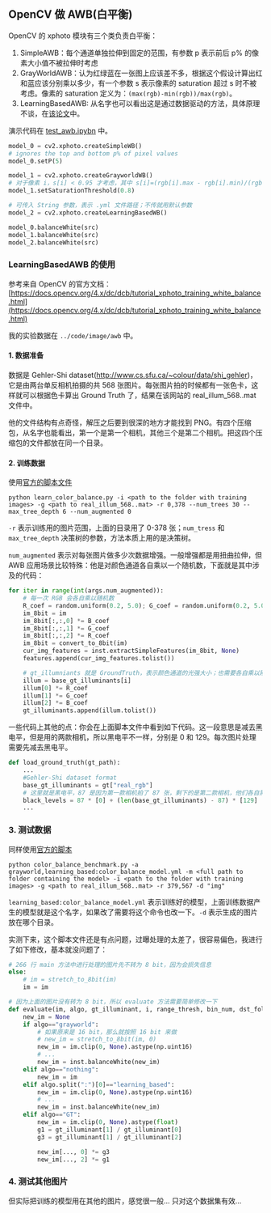 ## OpenCV 做 AWB(白平衡)

OpenCV 的 xphoto 模块有三个类负责白平衡：

1. SimpleAWB：每个通道单独拉伸到固定的范围，有参数 p 表示前后 p% 的像素大小值不被拉伸时考虑
2. GrayWorldAWB：认为红绿蓝在一张图上应该差不多，根据这个假设计算出红和蓝应该分别乘以多少，有一个参数 s 表示像素的 saturation 超过 s 时不被考虑。像素的 saturation 定义为：`(max(rgb)-min(rgb))/max(rgb)`。
3. LearningBasedAWB: 从名字也可以看出这是通过数据驱动的方法，具体原理不谈，在[该论文](https://openaccess.thecvf.com/content_cvpr_2015/papers/Cheng_Effective_Learning-Based_Illuminant_2015_CVPR_paper.pdf)中。

演示代码在 [test_awb.ipybn]('../code/test_awb.ipynb') 中。

```python
model_0 = cv2.xphoto.createSimpleWB()
# ignores the top and bottom p% of pixel values
model_0.setP(5) 

model_1 = cv2.xphoto.createGrayworldWB()
# 对于像素 i，s[i] < 0.95 才考虑，其中 s[i]=(rgb[i].max - rgb[i].min)/(rgb[i].max)
model_1.setSaturationThreshold(0.8) 

# 可传入 String 参数，表示 .yml 文件路径；不传就用默认参数
model_2 = cv2.xphoto.createLearningBasedWB()

model_0.balanceWhite(src)
model_1.balanceWhite(src)
model_2.balanceWhite(src)
```

### LearningBasedAWB 的使用

参考来自 OpenCV 的官方文档：[https://docs.opencv.org/4.x/dc/dcb/tutorial_xphoto_training_white_balance.html](https://docs.opencv.org/4.x/dc/dcb/tutorial_xphoto_training_white_balance.html)

我的实验数据在 `../code/image/awb` 中。

#### 1. 数据准备

数据是 Gehler-Shi dataset(http://www.cs.sfu.ca/~colour/data/shi_gehler)，它是由两台单反相机拍摄的共 568 张图片。每张图片拍的时候都有一张色卡，这样就可以根据色卡算出 Ground Truth 了，结果在该网站的 real_illum_568..mat 文件中。

他的文件结构有点奇怪，解压之后要到很深的地方才能找到 PNG。有四个压缩包，从名字也能看出，第一个是第一个相机，其他三个是第二个相机。把这四个压缩包的文件都放在同一个目录。

#### 2. 训练数据

使用[官方的脚本文件](https://github.com/opencv/opencv_contrib/tree/master/modules/xphoto/samples/learn_color_balance.py)
```
python learn_color_balance.py -i <path to the folder with training images> -g <path to real_illum_568..mat> -r 0,378 --num_trees 30 --max_tree_depth 6 --num_augmented 0
```

`-r` 表示训练用的图片范围，上面的目录用了 0-378 张；`num_tress` 和 `max_tree_depth` 决策树的参数，方法本质上用的是决策树。

`num_augmented` 表示对每张图片做多少次数据增强。一般增强都是用扭曲拉伸，但 AWB 应用场景比较特殊：他是对颜色通道各自乘以一个随机数，下面就是其中涉及的代码：

```python
for iter in range(int(args.num_augmented)):
    # 每一次 RGB 会各自乘以随机数
    R_coef = random.uniform(0.2, 5.0); G_coef = random.uniform(0.2, 5.0); B_coef = random.uniform(0.2, 5.0)
    im_8bit = im
    im_8bit[:,:,0] *= B_coef
    im_8bit[:,:,1] *= G_coef
    im_8bit[:,:,2] *= R_coef
    im_8bit = convert_to_8bit(im)
    cur_img_features = inst.extractSimpleFeatures(im_8bit, None)
    features.append(cur_img_features.tolist())

    # gt_illumniants 就是 GroundTruth，表示颜色通道的光强大小；也需要各自乘以刚才的对应随机数
    illum = base_gt_illuminants[i]
    illum[0] *= R_coef
    illum[1] *= G_coef
    illum[2] *= B_coef
    gt_illuminants.append(illum.tolist())
```

一些代码上其他的点：你会在上面脚本文件中看到如下代码。这一段意思是减去黑电平，但是用的两款相机，所以黑电平不一样，分别是 0 和 129。每次图片处理需要先减去黑电平。
```python
def load_ground_truth(gt_path):
    ...
    #Gehler-Shi dataset format
    base_gt_illuminants = gt["real_rgb"]
    # 这里就是黑电平，87 是因为第一款相机拍了 87 张，剩下的是第二款相机，他们各自黑电平分别是 0 和 129
    black_levels = 87 * [0] + (len(base_gt_illuminants) - 87) * [129]
    ...
```

### 3. 测试数据

同样使用[官方的脚本](https://github.com/opencv/opencv_contrib/tree/master/modules/xphoto/samples/color_balance_benchmark.py)
```
python color_balance_benchmark.py -a grayworld,learning_based:color_balance_model.yml -m <full path to folder containing the model> -i <path to the folder with training images> -g <path to real_illum_568..mat> -r 379,567 -d "img"
```

`learning_based:color_balance_model.yml` 表示训练好的模型，上面训练数据产生的模型就是这个名字，如果改了需要将这个命令也改一下。`-d` 表示生成的图片放在哪个目录。

实测下来，这个脚本文件还是有点问题，过曝处理的太差了，很容易偏色，我进行了如下修改，基本就没问题了：

``` python
# 266 行 main 方法中进行处理的图片先不转为 8 bit，因为会损失信息
else:
    # im = stretch_to_8bit(im)
    im = im

# 因为上面的图片没有转为 8 bit，所以 evaluate 方法需要简单修改一下
def evaluate(im, algo, gt_illuminant, i, range_thresh, bin_num, dst_folder, model_folder):
    new_im = None
    if algo=="grayworld":
        # 如果原来是 16 bit，那么就按照 16 bit 来做
        # new_im = stretch_to_8bit(im, 0)
        new_im = im.clip(0, None).astype(np.uint16)
        # ...
        new_im = inst.balanceWhite(new_im)
    elif algo=="nothing":
        new_im = im
    elif algo.split(":")[0]=="learning_based":
        new_im = im.clip(0, None).astype(np.uint16)
        # ...
        new_im = inst.balanceWhite(new_im)
    elif algo=="GT":
        new_im = im.clip(0, None).astype(float)
        g1 = gt_illuminant[1] / gt_illuminant[0]
        g3 = gt_illuminant[1] / gt_illuminant[2]

        new_im[..., 0] *= g3
        new_im[..., 2] *= g1
```

### 4. 测试其他图片

但实际把训练的模型用在其他的图片，感觉很一般... 只对这个数据集有效...